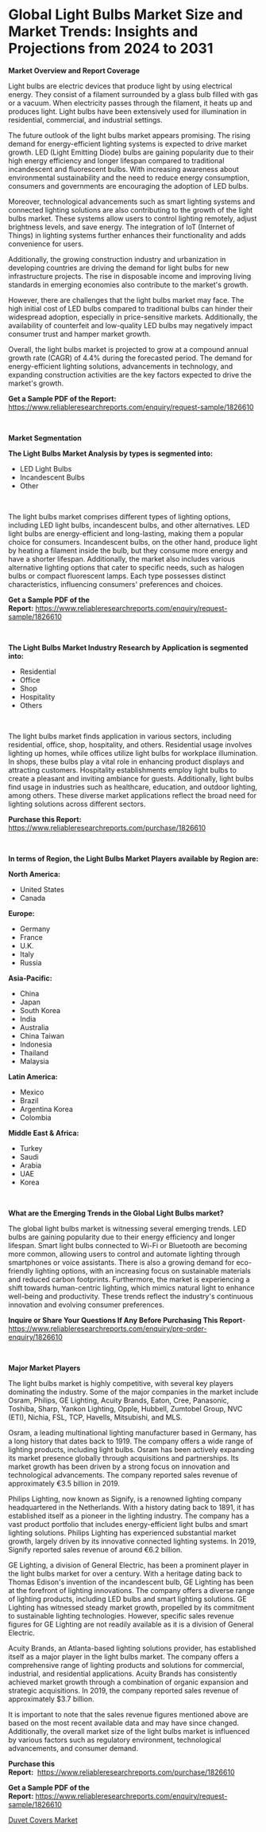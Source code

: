 <p><h1>Global Light Bulbs Market Size and Market Trends: Insights and Projections from 2024 to 2031</h1></p><p><strong>Market Overview and Report Coverage</strong></p>
<p><p>Light bulbs are electric devices that produce light by using electrical energy. They consist of a filament surrounded by a glass bulb filled with gas or a vacuum. When electricity passes through the filament, it heats up and produces light. Light bulbs have been extensively used for illumination in residential, commercial, and industrial settings.</p><p>The future outlook of the light bulbs market appears promising. The rising demand for energy-efficient lighting systems is expected to drive market growth. LED (Light Emitting Diode) bulbs are gaining popularity due to their high energy efficiency and longer lifespan compared to traditional incandescent and fluorescent bulbs. With increasing awareness about environmental sustainability and the need to reduce energy consumption, consumers and governments are encouraging the adoption of LED bulbs.</p><p>Moreover, technological advancements such as smart lighting systems and connected lighting solutions are also contributing to the growth of the light bulbs market. These systems allow users to control lighting remotely, adjust brightness levels, and save energy. The integration of IoT (Internet of Things) in lighting systems further enhances their functionality and adds convenience for users.</p><p>Additionally, the growing construction industry and urbanization in developing countries are driving the demand for light bulbs for new infrastructure projects. The rise in disposable income and improving living standards in emerging economies also contribute to the market's growth.</p><p>However, there are challenges that the light bulbs market may face. The high initial cost of LED bulbs compared to traditional bulbs can hinder their widespread adoption, especially in price-sensitive markets. Additionally, the availability of counterfeit and low-quality LED bulbs may negatively impact consumer trust and hamper market growth.</p><p>Overall, the light bulbs market is projected to grow at a compound annual growth rate (CAGR) of 4.4% during the forecasted period. The demand for energy-efficient lighting solutions, advancements in technology, and expanding construction activities are the key factors expected to drive the market's growth.</p></p>
<p><strong>Get a Sample PDF of the Report:</strong> <a href="https://www.reliableresearchreports.com/enquiry/request-sample/1826610">https://www.reliableresearchreports.com/enquiry/request-sample/1826610</a></p>
<p>&nbsp;</p>
<p><strong>Market Segmentation</strong></p>
<p><strong>The Light Bulbs Market Analysis by types is segmented into:</strong></p>
<p><ul><li>LED Light Bulbs</li><li>Incandescent Bulbs</li><li>Other</li></ul></p>
<p>&nbsp;</p>
<p><p>The light bulbs market comprises different types of lighting options, including LED light bulbs, incandescent bulbs, and other alternatives. LED light bulbs are energy-efficient and long-lasting, making them a popular choice for consumers. Incandescent bulbs, on the other hand, produce light by heating a filament inside the bulb, but they consume more energy and have a shorter lifespan. Additionally, the market also includes various alternative lighting options that cater to specific needs, such as halogen bulbs or compact fluorescent lamps. Each type possesses distinct characteristics, influencing consumers' preferences and choices.</p></p>
<p><strong>Get a Sample PDF of the Report:</strong>&nbsp;<a href="https://www.reliableresearchreports.com/enquiry/request-sample/1826610">https://www.reliableresearchreports.com/enquiry/request-sample/1826610</a></p>
<p>&nbsp;</p>
<p><strong>The Light Bulbs Market Industry Research by Application is segmented into:</strong></p>
<p><ul><li>Residential</li><li>Office</li><li>Shop</li><li>Hospitality</li><li>Others</li></ul></p>
<p>&nbsp;</p>
<p><p>The light bulbs market finds application in various sectors, including residential, office, shop, hospitality, and others. Residential usage involves lighting up homes, while offices utilize light bulbs for workplace illumination. In shops, these bulbs play a vital role in enhancing product displays and attracting customers. Hospitality establishments employ light bulbs to create a pleasant and inviting ambiance for guests. Additionally, light bulbs find usage in industries such as healthcare, education, and outdoor lighting, among others. These diverse market applications reflect the broad need for lighting solutions across different sectors.</p></p>
<p><strong>Purchase this Report:</strong>&nbsp; <a href="https://www.reliableresearchreports.com/purchase/1826610">https://www.reliableresearchreports.com/purchase/1826610</a></p>
<p>&nbsp;</p>
<p><strong>In terms of Region, the Light Bulbs Market Players available by Region are:</strong></p>
<p>
    <p> <strong> North America: </strong>
        <ul>
            <li>United States</li>
            <li>Canada</li>
        </ul>
        </p> 
    <p> <strong> Europe: </strong>
        <ul>
            <li>Germany</li>
            <li>France</li>
            <li>U.K.</li>
            <li>Italy</li>
            <li>Russia</li>
        </ul>
        </p> 
    <p> <strong> Asia-Pacific: </strong>
        <ul>
            <li>China</li>
            <li>Japan</li>
            <li>South Korea</li>
            <li>India</li>
            <li>Australia</li>
            <li>China Taiwan</li>
            <li>Indonesia</li>
            <li>Thailand</li>
            <li>Malaysia</li>
        </ul>
        </p> 
    <p> <strong> Latin America: </strong>
        <ul>
            <li>Mexico</li>
            <li>Brazil</li>
            <li>Argentina Korea</li>
            <li>Colombia</li>
        </ul>
        </p> 
    <p> <strong> Middle East & Africa: </strong>
        <ul>
            <li>Turkey</li>
            <li>Saudi</li>
            <li>Arabia</li>
            <li>UAE</li>
            <li>Korea</li>
        </ul>
    </p>
    </p>
<p>&nbsp;</p>
<p><strong>What are the Emerging Trends in the Global Light Bulbs market?</strong></p>
<p><p>The global light bulbs market is witnessing several emerging trends. LED bulbs are gaining popularity due to their energy efficiency and longer lifespan. Smart light bulbs connected to Wi-Fi or Bluetooth are becoming more common, allowing users to control and automate lighting through smartphones or voice assistants. There is also a growing demand for eco-friendly lighting options, with an increasing focus on sustainable materials and reduced carbon footprints. Furthermore, the market is experiencing a shift towards human-centric lighting, which mimics natural light to enhance well-being and productivity. These trends reflect the industry's continuous innovation and evolving consumer preferences.</p></p>
<p><strong>Inquire or Share Your Questions If Any Before Purchasing This Report</strong>- <a href="https://www.reliableresearchreports.com/enquiry/pre-order-enquiry/1826610">https://www.reliableresearchreports.com/enquiry/pre-order-enquiry/1826610</a></p>
<p>&nbsp;</p>
<p><strong>Major Market Players</strong></p>
<p><p>The light bulbs market is highly competitive, with several key players dominating the industry. Some of the major companies in the market include Osram, Philips, GE Lighting, Acuity Brands, Eaton, Cree, Panasonic, Toshiba, Sharp, Yankon Lighting, Opple, Hubbell, Zumtobel Group, NVC (ETI), Nichia, FSL, TCP, Havells, Mitsubishi, and MLS.</p><p>Osram, a leading multinational lighting manufacturer based in Germany, has a long history that dates back to 1919. The company offers a wide range of lighting products, including light bulbs. Osram has been actively expanding its market presence globally through acquisitions and partnerships. Its market growth has been driven by a strong focus on innovation and technological advancements. The company reported sales revenue of approximately €3.5 billion in 2019.</p><p>Philips Lighting, now known as Signify, is a renowned lighting company headquartered in the Netherlands. With a history dating back to 1891, it has established itself as a pioneer in the lighting industry. The company has a vast product portfolio that includes energy-efficient light bulbs and smart lighting solutions. Philips Lighting has experienced substantial market growth, largely driven by its innovative connected lighting systems. In 2019, Signify reported sales revenue of around €6.2 billion.</p><p>GE Lighting, a division of General Electric, has been a prominent player in the light bulbs market for over a century. With a heritage dating back to Thomas Edison's invention of the incandescent bulb, GE Lighting has been at the forefront of lighting innovations. The company offers a diverse range of lighting products, including LED bulbs and smart lighting solutions. GE Lighting has witnessed steady market growth, propelled by its commitment to sustainable lighting technologies. However, specific sales revenue figures for GE Lighting are not readily available as it is a division of General Electric.</p><p>Acuity Brands, an Atlanta-based lighting solutions provider, has established itself as a major player in the light bulbs market. The company offers a comprehensive range of lighting products and solutions for commercial, industrial, and residential applications. Acuity Brands has consistently achieved market growth through a combination of organic expansion and strategic acquisitions. In 2019, the company reported sales revenue of approximately $3.7 billion.</p><p>It is important to note that the sales revenue figures mentioned above are based on the most recent available data and may have since changed. Additionally, the overall market size of the light bulbs market is influenced by various factors such as regulatory environment, technological advancements, and consumer demand.</p></p>
<p><strong>Purchase this Report:</strong>&nbsp;&nbsp;<a href="https://www.reliableresearchreports.com/purchase/1826610">https://www.reliableresearchreports.com/purchase/1826610</a></p>
<p></p>
<p><strong>Get a Sample PDF of the Report:</strong>&nbsp;<a href="https://www.reliableresearchreports.com/enquiry/request-sample/1826610">https://www.reliableresearchreports.com/enquiry/request-sample/1826610</a></p>
<p><p><a href="https://github.com/bobicer/Market-Research-Report-List-1/blob/main/duvet-covers-market.md">Duvet Covers Market</a></p></p>